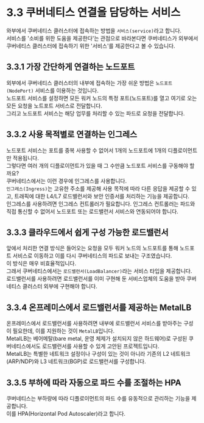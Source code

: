 # 3.3 쿠버네티스 연결을 담당하는 서비스

와부에서 쿠버네티스 클러스터에 접속하는 방법을 `서비스(service)`라고 합니다.  
서비스를 '소비를 위한 도움을 제공한다'는 관점으로 바라본다면 쿠버네티스가 외부에서 쿠버네티스 클러스터에 접속하기 위한 '서비스'를 제공한다고 볼 수 있습니다.

## 3.3.1 가장 간단하게 연결하는 노드포트

외부에서 쿠버네티스 클러스터의 내부에 접속하는 가장 쉬운 방법은 `노드포트(NodePort)` 서비스를 이용하는 것입니다.  
노드포트 서비스를 설정하면 모든 워커 노드의 특정 포트(노드포트)를 열고 여기로 오는 모든 요청을 노트포트 서비스로 전달합니다.  
그리고 노드포트 서비스는 해당 업무를 처리할 수 있는 파드로 요청을 전달합니다.

## 3.3.2 사용 목적별로 연결하는 인그레스

노드포트 서비스는 포트를 중복 사용할 수 없어서 1개의 노드포트에 1개의 디플로이먼트만 적용됩니다.  
그렇다면 여러 개의 디플로이먼트가 있을 때 그 수만큼 노드포트 서비스를 구동해야 할까요?  
쿠버네티스에서는 이런 경우에 인그레스를 사용합니다.  
`인그레스(Ingress)`는 고유한 주소를 제공해 사용 목적에 따라 다른 응답을 제공할 수 있고, 트래픽에 대한 L4/L7 로드밸런서와 보안 인증서를 처리하는 기능을 제공합니다.  
인그레스를 사용하려면 인그레스 컨트롤러가 필요합니다. 인그레스 컨트롤러는 파드와 직접 통신할 수 없어서 노드포트 또는 로드밸런서 서비스와 연동되어야 합니다.

## 3.3.3 클라우드에서 쉽게 구성 가능한 로드밸런서

앞에서 처리한 연결 방식은 들어오는 요청을 모두 워커 노드의 노드포트를 통해 노드포트 서비스로 이동하고 이를 다시 쿠버네티스의 파드로 보내는 구조였습니다.  
이 방식은 매우 비효율적입니다.  
그래서 쿠버네티스에서는 `로드밸런서(LoadBalancer)`라는 서비스 타입을 제공합니다.  
로드밸런서를 사용하려면 로드밸런서를 이미 구현해 둔 서비스업체의 도움을 받아 쿠버네티스 클러스터 외부에 구현해야 합니다.

## 3.3.4 온프레미스에서 로드밸런서를 제공하는 MetalLB

온프레미스에서 로드밸런서를 사용하려면 내부에 로드밸런서 서비스를 받아주는 구성이 필요한데, 이를 지원하는 것이 `MetalLB`입니다.  
MetalLB는 베어메탈(bare metal, 운영 체제가 설치되지 않은 하드웨어)로 구성된 쿠버네티스에서도 로드밸런서를 사용할 수 있게 고안된 프로젝트입니다.  
MetalLB는 특별한 네트워크 설정이나 구성이 있는 것이 아니라 기존의 L2 네트워크(ARP/NDP)와 L3 네트워크(BGP)로 로드밸런서를 구성합니다.

## 3.3.5 부하에 따라 자동으로 파드 수를 조절하는 HPA

쿠버네티스는 부하량에 따라 디플로이먼트의 파드 수를 유동적으로 관리하는 기능을 제공합니다.  
이를 HPA(Horizontal Pod Autoscaler)라고 합니다.